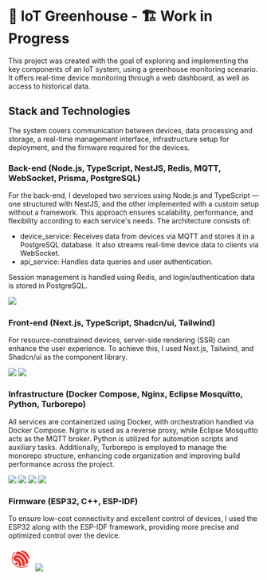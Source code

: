 # 🌿 IoT Greenhouse - 🏗 Work in Progress
This project was created with the goal of exploring and implementing the key components of an IoT system, using a greenhouse monitoring scenario. 
It offers real-time device monitoring through a web dashboard, as well as access to historical data.

## Stack and Technologies
The system covers communication between devices, data processing and storage, a real-time management interface, infrastructure setup for deployment, and the firmware required for the devices.

### Back-end (Node.js, TypeScript, NestJS, Redis, MQTT, WebSocket, Prisma, PostgreSQL)
For the back-end, I developed two services using Node.js and TypeScript — one structured with NestJS, and the other implemented with a custom setup without a framework. 
This approach ensures scalability, performance, and flexibility according to each service's needs.
The architecture consists of:

- device_service: Receives data from devices via MQTT and stores it in a PostgreSQL database. It also streams real-time device data to clients via WebSocket.
- api_service: Handles data queries and user authentication.

Session management is handled using Redis, and login/authentication data is stored in PostgreSQL.

<img src="https://skillicons.dev/icons?i=nodejs,ts,nestjs,redis,prisma,postgres" />

### Front-end (Next.js, TypeScript, Shadcn/ui, Tailwind)
For resource-constrained devices, server-side rendering (SSR) can enhance the user experience. To achieve this, I used Next.js, Tailwind, and Shadcn/ui as the component library.

<p align="left">
  <img src="https://skillicons.dev/icons?i=nextjs,typescript,tailwind" />
  <img src="https://raw.githubusercontent.com/marwin1991/profile-technology-icons/refs/heads/main/icons/shadcn_ui.png" width="50" height="auto"/>
</p>

### Infrastructure (Docker Compose, Nginx, Eclipse Mosquitto, Python, Turborepo)
All services are containerized using Docker, with orchestration handled via Docker Compose. Nginx is used as a reverse proxy, while Eclipse Mosquitto acts as the MQTT broker. Python is utilized for automation scripts and auxiliary tasks. 
Additionally, Turborepo is employed to manage the monorepo structure, enhancing code organization and improving build performance across the project.

<p align="left">
  <img src="https://skillicons.dev/icons?i=docker,nginx" /> 
  <img src="https://raw.githubusercontent.com/marwin1991/profile-technology-icons/refs/heads/main/icons/mosquitto.png" width="50" height="auto"/>
  <img src="https://skillicons.dev/icons?i=python" />
  <img src="https://raw.githubusercontent.com/marwin1991/profile-technology-icons/refs/heads/main/icons/turborepo.png" width="50" height="auto"/>
</p>

### Firmware (ESP32, C++, ESP-IDF)
To ensure low-cost connectivity and excellent control of devices, I used the ESP32 along with the ESP-IDF framework, providing more precise and optimized control over the device.

<p align="left">
  <img src="media/icons/espressif_icon.png" width="50" height="auto"/>
  <img src="https://skillicons.dev/icons?i=cpp" />
</p>
